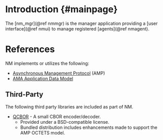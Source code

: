 Introduction                             {#mainpage}
========

The [nm_mgr](@ref nmmgr) is the manager application providing a
[user interface](@ref nmui) to manage registered [agents](@ref nmagent).



# References

NM implements or utilizes the following:

- [Asynchronous Management Protocol](https://datatracker.ietf.org/doc/draft-birrane-dtn-amp) (AMP)
- [AMA Application Data Model](https://tools.ietf.org/html/draft-birrane-dtn-adm-03)

## Third-Party

The following third party libraries are included as part of NM.

- [QCBOR](https://github.com/laurencelundblade/QCBOR) - A small CBOR encoder/decoder. 
    -  Provided under a BSD-compatible license.
    -  Bundled distribution includes enhancements made to support the AMP OCTETS model.
